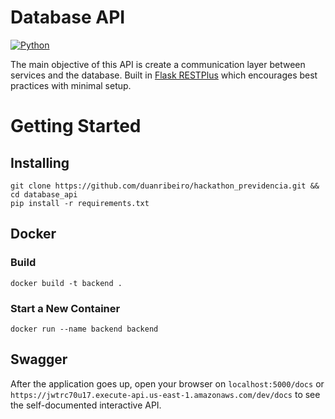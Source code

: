 # Database API
[![Python](https://img.shields.io/badge/python-3.6-blue.svg)]()

The main objective of this API is create a communication layer between services and the database. Built in
[Flask RESTPlus](https://flask-restplus.readthedocs.io/en/stable/index.html) which encourages best practices with 
minimal setup.

# Getting Started

## Installing

```
git clone https://github.com/duanribeiro/hackathon_previdencia.git && cd database_api
pip install -r requirements.txt
```

## Docker
### Build

```
docker build -t backend .
```

### Start a New Container

```
docker run --name backend backend
```

## Swagger
After the application goes up, open your browser on `localhost:5000/docs` or `https://jwtrc70u17.execute-api.us-east-1.amazonaws.com/dev/docs` to see the self-documented interactive API.

